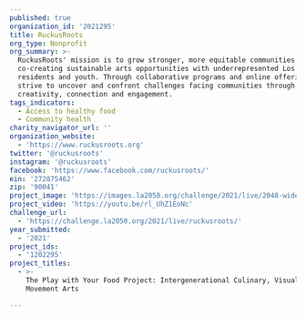 ```yaml
---
published: true
organization_id: '2021295'
title: RuckusRoots
org_type: Nonprofit
org_summary: >-
  RuckusRoots' mission is to grow stronger, more equitable communities by
  co-creating sustainable arts opportunities with underrepresented Los Angeles
  residents and youth. Through collaborative programs and online offerings, we
  strive to uncover and confront challenges facing communities through
  creativity, connection and engagement.
tags_indicators:
  - Access to healthy food
  - Community health
charity_navigator_url: ''
organization_website:
  - 'https://www.ruckusroots.org'
twitter: '@ruckusroots'
instagram: '@ruckusroots'
facebook: 'https://www.facebook.com/ruckusroots/'
ein: '272875462'
zip: '90041'
project_image: 'https://images.la2050.org/challenge/2021/live/2048-wide/ruckusroots.jpg'
project_video: 'https://youtu.be/rl_UhZ1EoNc'
challenge_url:
  - 'https://challenge.la2050.org/2021/live/ruckusroots/'
year_submitted:
  - '2021'
project_ids:
  - '1202295'
project_titles:
  - >-
    The Play with Your Food Project: Intergenerational Culinary, Visual and
    Movement Arts

---
```

